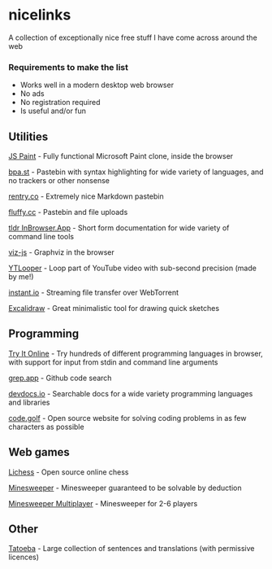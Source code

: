 # nicelinks
A collection of exceptionally nice free stuff I have come across around the web

### Requirements to make the list
* Works well in a modern desktop web browser
* No ads
* No registration required
* Is useful and/or fun


## Utilities

[JS Paint](https://jspaint.app/) - Fully functional Microsoft Paint clone, inside the browser

[bpa.st](https://bpa.st/) - Pastebin with syntax highlighting for wide variety of languages, and no trackers or other nonsense

[rentry.co](https://rentry.co/) - Extremely nice Markdown pastebin

[fluffy.cc](https://fluffy.cc/) - Pastebin and file uploads

[tldr InBrowser.App](https://tldr.inbrowser.app/) - Short form documentation for wide variety of command line tools

[viz-js](http://viz-js.com/) - Graphviz in the browser

[YTLooper](https://andriamanitra.github.io/YTLooper) - Loop part of YouTube video with sub-second precision (made by me!)

[instant.io](https://instant.io/) - Streaming file transfer over WebTorrent

[Excalidraw](https://excalidraw.com/) - Great minimalistic tool for drawing quick sketches


## Programming

[Try It Online](https://tio.run/#) - Try hundreds of different programming languages in browser, with support for input from stdin and command line arguments

[grep.app](https://grep.app/) - Github code search

[devdocs.io](https://devdocs.io/) - Searchable docs for a wide variety programming languages and libraries

[code.golf](https://code.golf) - Open source website for solving coding problems in as few characters as possible


## Web games

[Lichess](https://lichess.org) - Open source online chess

[Minesweeper](https://www.chiark.greenend.org.uk/~sgtatham/puzzles/js/mines.html) - Minesweeper guaranteed to be solvable by deduction

[Minesweeper Multiplayer](https://minesweeper-multiplayer.dk/) - Minesweeper for 2-6 players


## Other

[Tatoeba](https://tatoeba.org/) - Large collection of sentences and translations (with permissive licences)
